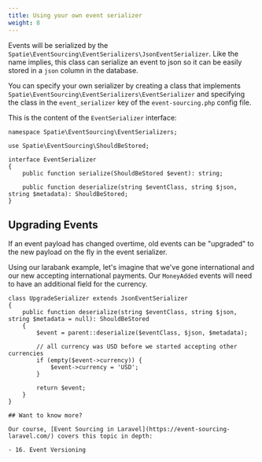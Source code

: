 ```yaml
---
title: Using your own event serializer
weight: 8
---
```


Events will be serialized by the `Spatie\EventSourcing\EventSerializers\JsonEventSerializer`. Like the name implies, this class can serialize an event to json so it can be easily stored in a `json` column in the database.

You can specify your own serializer by creating a class that implements `Spatie\EventSourcing\EventSerializers\EventSerializer` and specifying the class in the `event_serializer` key of the `event-sourcing.php` config file.

This is the content of the `EventSerializer` interface:

```
namespace Spatie\EventSourcing\EventSerializers;

use Spatie\EventSourcing\ShouldBeStored;

interface EventSerializer
{
    public function serialize(ShouldBeStored $event): string;

    public function deserialize(string $eventClass, string $json, string $metadata): ShouldBeStored;
}
```

## Upgrading Events

If an event payload has changed overtime, old events can be "upgraded" to the new payload on the fly
in the event serializer. 

Using our larabank example, let's imagine that we've gone international and our new accepting 
international payments. Our `MoneyAdded` events will need to have an additional field for
the currency.

```
class UpgradeSerializer extends JsonEventSerializer
{
    public function deserialize(string $eventClass, string $json, string $metadata = null): ShouldBeStored
    {
        $event = parent::deserialize($eventClass, $json, $metadata);

        // all currency was USD before we started accepting other currencies
        if (empty($event->currency)) {
            $event->currency = 'USD';
        }

        return $event;
    }
}

## Want to know more?

Our course, [Event Sourcing in Laravel](https://event-sourcing-laravel.com/) covers this topic in depth:

- 16. Event Versioning
